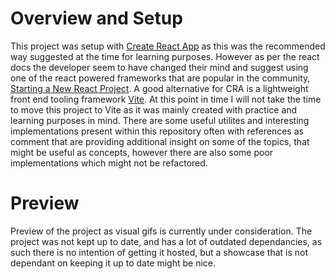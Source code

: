 # Overview and Setup
This project was setup with [Create React App](https://create-react-app.dev/) as this was the recommended way suggested at the time for learning purposes. However as per the react docs the developer seem to have changed their mind and suggest using one of the react powered frameworks that are popular in the community, [Starting a New React Project](https://react.dev/learn/start-a-new-react-project). A good alternative for CRA is a lightweight front end tooling framework [Vite](https://vitejs.dev/). At this point in time I will not take the time to move this project to Vite as it was mainly created with practice and learning purposes in mind. There are some useful utilites and interesting implementations present within this repository often with references as comment that are providing additional insight on some of the topics, that might be useful as concepts, however there are also some poor implementations which might not be refactored.

# Preview
Preview of the project as visual gifs is currently under consideration. The project was not kept up to date, and has a lot of outdated dependancies, as such there is no intention of getting it hosted, but a showcase that is not dependant on keeping it up to date might be nice.
